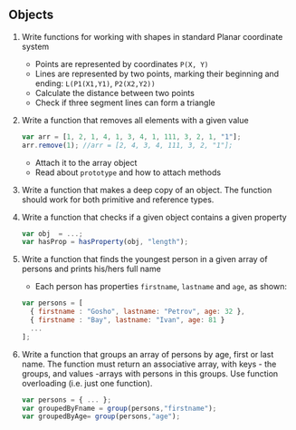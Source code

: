 ## Objects

1. Write functions for working with shapes in standard Planar coordinate system
    * Points are represented by coordinates `P(X, Y)`
    * Lines are represented by two points, marking their beginning and ending: `L(P1(X1,Y1)`, `P2(X2,Y2))`
    * Calculate the distance between two points
    * Check if three segment lines can form a triangle
2. Write a function that removes all elements with a given value

   ```js
   var arr = [1, 2, 1, 4, 1, 3, 4, 1, 111, 3, 2, 1, "1"];
   arr.remove(1); //arr = [2, 4, 3, 4, 111, 3, 2, "1"];
   ```
   * Attach it to the array object
   * Read about `prototype` and how to attach methods
3. Write a function that makes a deep copy of an object. The function should work for both primitive and reference types.
4. Write a function that checks if a given object contains a given property

   ```js
   var obj  = ...;
   var hasProp = hasProperty(obj, "length");
   ```
5. Write a function that finds the youngest person in a given array of persons and prints his/hers full name
   * Each person has properties `firstname`, `lastname` and `age`, as shown:
    
   ```js
   var persons = [
     { firstname : "Gosho", lastname: "Petrov", age: 32 },
     { firstname : "Bay", lastname: "Ivan", age: 81 }
     ...
   ];
   ```
6. Write a function that groups an array of persons by age, first or last name. The function must return an associative array, with keys - the groups, and values -arrays with persons in this groups. Use function overloading (i.e. just one function).

   ```js
   var persons = { ... };
   var groupedByFname = group(persons,"firstname");
   var groupedByAge= group(persons,"age");
   ```
